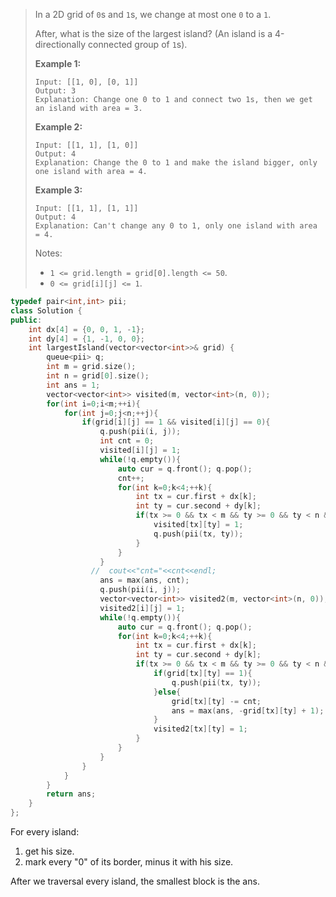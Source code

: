> In a 2D grid of `0`s and `1`s, we change at most one `0` to a `1`.
>
> After, what is the size of the largest island? (An island is a 4-directionally connected group of `1`s).
>
> **Example 1:**
>
> ```
> Input: [[1, 0], [0, 1]]
> Output: 3
> Explanation: Change one 0 to 1 and connect two 1s, then we get an island with area = 3.
> ```
>
> **Example 2:**
>
> ```
> Input: [[1, 1], [1, 0]]
> Output: 4
> Explanation: Change the 0 to 1 and make the island bigger, only one island with area = 4.
> ```
>
> **Example 3:**
>
> ```
> Input: [[1, 1], [1, 1]]
> Output: 4
> Explanation: Can't change any 0 to 1, only one island with area = 4.
> ```
>
>  
>
> Notes:
>
> - `1 <= grid.length = grid[0].length <= 50`.
> - `0 <= grid[i][j] <= 1`.

```cpp
typedef pair<int,int> pii;
class Solution {
public:
    int dx[4] = {0, 0, 1, -1};
    int dy[4] = {1, -1, 0, 0};
    int largestIsland(vector<vector<int>>& grid) {
        queue<pii> q;
        int m = grid.size();
        int n = grid[0].size();
        int ans = 1;
        vector<vector<int>> visited(m, vector<int>(n, 0));
        for(int i=0;i<m;++i){
            for(int j=0;j<n;++j){
                if(grid[i][j] == 1 && visited[i][j] == 0){
                    q.push(pii(i, j));
                    int cnt = 0;
                    visited[i][j] = 1;
                    while(!q.empty()){
                        auto cur = q.front(); q.pop();
                        cnt++;
                        for(int k=0;k<4;++k){
                            int tx = cur.first + dx[k];
                            int ty = cur.second + dy[k];
                            if(tx >= 0 && tx < m && ty >= 0 && ty < n && grid[tx][ty] == 1 && !visited[tx][ty]){
                                visited[tx][ty] = 1;
                                q.push(pii(tx, ty));
                            }
                        }
                    }
                  //  cout<<"cnt="<<cnt<<endl;
                    ans = max(ans, cnt);
                    q.push(pii(i, j));
                    vector<vector<int>> visited2(m, vector<int>(n, 0));
                    visited2[i][j] = 1;
                    while(!q.empty()){
                        auto cur = q.front(); q.pop();
                        for(int k=0;k<4;++k){
                            int tx = cur.first + dx[k];
                            int ty = cur.second + dy[k];
                            if(tx >= 0 && tx < m && ty >= 0 && ty < n && !visited2[tx][ty]){
                                if(grid[tx][ty] == 1){
                                    q.push(pii(tx, ty));
                                }else{
                                    grid[tx][ty] -= cnt;
                                    ans = max(ans, -grid[tx][ty] + 1);
                                }
                                visited2[tx][ty] = 1;
                            }
                        }
                    }
                }
            }
        }
        return ans;
    }
};
```

For every island:

1. get his size.
2. mark every "0" of its border, minus it with his size.



After we traversal every island, the smallest block is the ans.